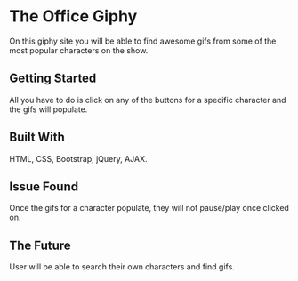 # The Office Giphy
On this giphy site you will be able to find awesome gifs from some of the most popular characters on the show. 

## Getting Started
All you have to do is click on any of the buttons for a specific character and the gifs will populate. 

## Built With
HTML,
CSS,
Bootstrap,
jQuery,
AJAX.

## Issue Found
Once the gifs for a character populate, they will not pause/play once clicked on. 

## The Future
User will be able to search their own characters and find gifs. 
